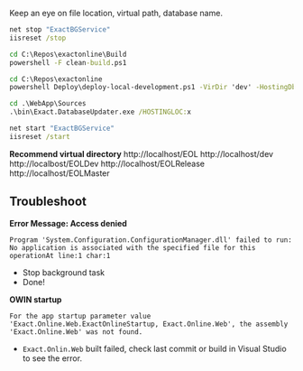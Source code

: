 Keep an eye on file location, virtual path, database name. 
```cmd
net stop "ExactBGService"
iisreset /stop

cd C:\Repos\exactonline\Build
powershell -F clean-build.ps1

cd C:\Repos\exactonline
powershell Deploy\deploy-local-development.ps1 -VirDir 'dev' -HostingDbName 'Eol'

cd .\WebApp\Sources
.\bin\Exact.DatabaseUpdater.exe /HOSTINGLOC:x

net start "ExactBGService"
iisreset /start
```

**Recommend virtual directory**
http://localhost/EOL
http://localhost/dev
http://localbost/EOLDev
http://localhost/EOLRelease 
http://localhost/EOLMaster

## Troubleshoot

**Error Message: Access denied**
```plain
Program 'System.Configuration.ConfigurationManager.dll' failed to run: No application is associated with the specified file for this operationAt line:1 char:1
```

- Stop background task
- Done!

**OWIN startup**
```text
For the app startup parameter value 'Exact.Online.Web.ExactOnlineStartup, Exact.Online.Web', the assembly 'Exact.Online.Web' was not found.
```

- `Exact.Onlin.Web` built failed, check last commit or build in Visual Studio to see the error.  